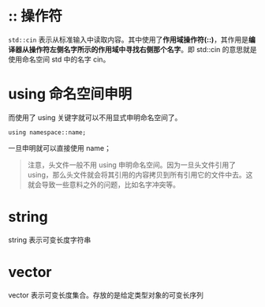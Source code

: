 # :: 操作符

`std::cin` 表示从标准输入中读取内容。其中使用了**作用域操作符(::)**，其作用是**编译器从操作符左侧名字所示的作用域中寻找右侧那个名字**。即 std::cin 的意思就是使用命名空间 std 中的名字 cin。

# using 命名空间申明

而使用了 using 关键字就可以不用显式申明命名空间了。

```
using namespace::name;
```

一旦申明就可以直接使用 name；

> 注意，头文件一般不用 using 申明命名空间。因为一旦头文件引用了 using，那么头文件就会将其引用的内容拷贝到所有引用它的文件中去。这就会导致一些意料之外的问题，比如名字冲突等。

# string

string 表示可变长度字符串

# vector

vector 表示可变长度集合。存放的是给定类型对象的可变长序列
